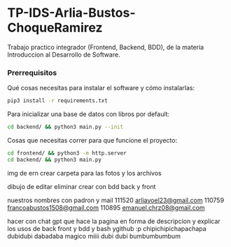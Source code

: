 # TP-IDS-Arlia-Bustos-ChoqueRamirez
Trabajo practico integrador (Frontend, Backend, BDD), de la materia Introduccion al Desarrollo de Software.
### Prerrequisitos

Qué cosas necesitas para instalar el software y cómo instalarlas:

```bash
pip3 install -r requirements.txt
```
Para inicializar una base de datos con libros por default:
```bash
cd backend/ && python3 main.py --init
```

Cosas que necesitas correr para que funcione el proyecto: 

```bash
cd frontend/ && python3 -m http.server
cd backend/ && python3 main.py
```
img de ern crear carpeta para las fotos y los archivos

dibujo de editar eliminar crear con bdd back y front 

nuestros nombres con padron y mail
111520 arliayoel23@gmail.com
110759 francoabustos1508@gmail.com
110895 emanuel.chrz08@gmail.com

hacer con chat gpt que hace la pagina en forma de descripcion y explicar los usos de back front y bdd y bash ygithub :p
chipichipichapachapa dubidubi dabadaba magico miiii dubi dubi bumbumbumbum

